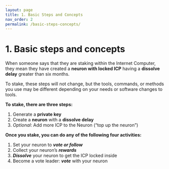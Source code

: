 ```yaml
---
layout: page
title: 1. Basic Steps and Concepts
nav_order: 2    
permalink: /basic-steps-concepts/
---
```


# 1. Basic steps and concepts

When someone says that they are staking within the Internet Computer, they mean they have created a **neuron with locked ICP** having a **dissolve delay** greater than six months.

To stake, these steps will not change, but the tools, commands, or methods you use may be different depending on your needs or software changes to tools.

**To stake, there are three steps:**

1. Generate a **private key**
2. Create a **neuron** with a **dissolve delay**
3. *Optional*: Add more ICP to the Neuron (“top up the neuron”)

**Once you stake, you can do any of the following four activities:**

1. Set your neuron to ***vote or follow***
2. Collect your neuron’s ***rewards***
3. ***Dissolve*** your neuron to get the ICP locked inside
4. Become a vote leader: ***vote*** with your neuron
